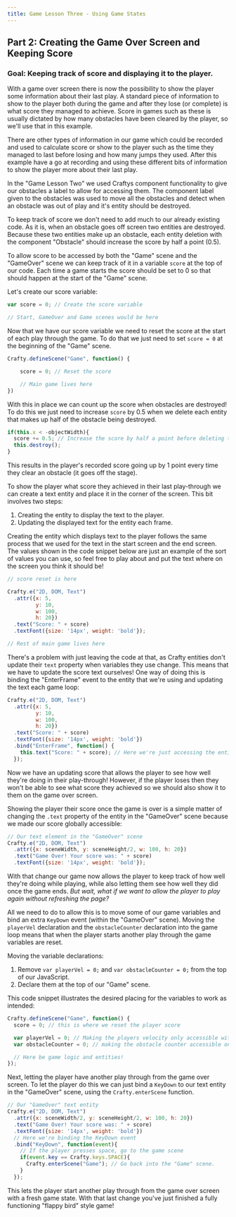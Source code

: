 ```yaml
---
title: Game Lesson Three - Using Game States
---
```

## Part 2: Creating the Game Over Screen and Keeping Score
### Goal: Keeping track of score and displaying it to the player.

With a game over screen there is now the possibility to show the player some information about their last play. A standard piece of information to show to the player both during the game and after they lose (or complete) is what score they managed to achieve. Score in games such as these is usually dictated by how many obstacles have been cleared by the player, so we'll use that in this example.

There are other types of information in our game which could be recorded and used to calculate score or show to the player such as the time they managed to last before losing and how many jumps they used. After this example have a go at recording and using these different bits of information to show the player more about their last play.

In the "Game Lesson Two" we used Craftys component functionality to give our obstacles a label to allow for accessing them. The component label given to the obstacles was used to move all the obstacles and detect when an obstacle was out of play and it's entity should be destroyed.

To keep track of score we don't need to add much to our already existing code. As it is, when an obstacle goes off screen two entities are destroyed. Because these two entities make up an obstacle, each entity deletion with the component "Obstacle" should increase the score by half a point (0.5).

To allow score to be accessed by both the "Game" scene and the "GameOver" scene we can keep track of it in a variable `score` at the top of our code. Each time a game starts the score should be set to 0 so that should happen at the start of the "Game" scene.

Let's create our score variable:

```javascript
var score = 0; // Create the score variable

// Start, GameOver and Game scenes would be here
```

Now that we have our score variable we need to reset the score at the start of each play through the game. To do that we just need to set `score = 0` at the beginning of the "Game" scene.

```javascript
Crafty.defineScene("Game", function() {

    score = 0; // Reset the score

    // Main game lives here
})
```

With this in place we can count up the score when obstacles are destroyed! To do this we just need to increase `score` by 0.5 when we delete each entity that makes up half of the obstacle being destroyed.

```javascript
if(this.x < -objectWidth){
  score += 0.5; // Increase the score by half a point before deleting the entity
  this.destroy();
}
```

This results in the player's recorded score going up by 1 point every time they clear an obstacle (it goes off the stage).

To show the player what score they achieved in their last play-through we can create a text entity and place it in the corner of the screen. This bit involves two steps:
1.  Creating the entity to display the text to the player.
2.  Updating the displayed text for the entity each frame.

Creating the entity which displays text to the player follows the same process that we used for the text in the start screen and the end screen. The values shown in the code snippet below are just an example of the sort of values you can use, so feel free to play about and put the text where on the screen you think it should be!

```javascript
// score reset is here

Crafty.e("2D, DOM, Text")
  .attr({x: 5,
         y: 10,
         w: 100,
         h: 20})
  .text("Score: " + score)
  .textFont({size: '14px', weight: 'bold'});

// Rest of main game lives here
```

There's a problem with just leaving the code at that, as Crafty entities don't update their `text` property when variables they use change. This means that we have to update the score text ourselves! One way of doing this is binding the "EnterFrame" event to the entity that we're using and updating the text each game loop:

```javascript
Crafty.e("2D, DOM, Text")
  .attr({x: 5,
         y: 10,
         w: 100,
         h: 20})
  .text("Score: " + score)
  .textFont({size: '14px', weight: 'bold'})
  .bind("EnterFrame", function() {
    this.text("Score: " + score); // Here we're just accessing the entities .text property and using it to update the displayed text
  });
```

Now we have an updating score that allows the player to see how well they're doing in their play-through! However, if the player loses then they won't be able to see what score they achieved so we should also show it to them on the game over screen.

Showing the player their score once the game is over is a simple matter of changing the `.text` property of the entity in the "GameOver" scene because we made our score globally accessible:

```javascript
// Our text element in the "GameOver" scene
Crafty.e("2D, DOM, Text")
  .attr({x: sceneWidth, y: sceneHeight/2, w: 100, h: 20})
  .text("Game Over! Your score was: " + score)
  .textFont({size: '14px', weight: 'bold'});
```

With that change our game now allows the player to keep track of how well they're doing while playing, while also letting them see how well they did once the game ends. *But wait, what if we want to allow the player to play again without refreshing the page?*

All we need to do to allow this is to move some of our game variables and bind an extra `KeyDown` event (within the "GameOver" scene). Moving the `playerVel` declaration and the `obstacleCounter` declaration into the game loop means that when the player starts another play through the game variables are reset.

Moving the variable declarations:
1.  Remove `var playerVel = 0;` and `var obstacleCounter = 0;` from the top of our JavaScript.
2.  Declare them at the top of our "Game" scene.

This code snippet illustrates the desired placing for the variables to work as intended:

```javascript
Crafty.defineScene("Game", function() {
  score = 0; // this is where we reset the player score

  var playerVel = 0; // Making the players velocity only accessible within the game scene - while also resetting it so you don't get unintended behaviour
  var obstacleCounter = 0; // making the obstacle counter accessible only within the game scene - also resetting it so that obstacles are generated as intended

  // Here be game logic and entities!
});
```

Next, letting the player have another play through from the game over screen. To let the player do this we can just bind a `KeyDown` to our text entity in the "GameOver" scene, using the `Crafty.enterScene` function.

```javascript
// Our "GameOver" text entity
Crafty.e("2D, DOM, Text")
  .attr({x: sceneWidth/2, y: sceneHeight/2, w: 100, h: 20})
  .text("Game Over! Your score was: " + score)
  .textFont({size: '14px', weight: 'bold'})
  // Here we're binding the KeyDown event
  .bind("KeyDown", function(event){
    // If the player presses space, go to the game scene
    if(event.key == Crafty.keys.SPACE){
      Crafty.enterScene("Game"); // Go back into the "Game" scene.
    }
  });
```

This lets the player start another play through from the game over screen with a fresh game state. With that last change you've just finished a fully functioning "flappy bird" style game!
